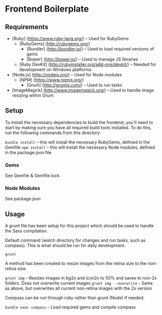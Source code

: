 # Frontend Boilerplate

## Requirements
- [Ruby] (https://www.ruby-lang.org/) – Used for RubyGems
	- [RubyGems] (http://rubygems.org/)
	  - [Bundler] (http://bundler.io/) – Used to load required versions of gems
	  - [Bower] (http://bower.io/) – Used to manage JS libraries
	- [Ruby DevKit] (http://rubyinstaller.org/add-ons/devkit/) – Needed for development on Windows platforms
- [Node.js] (http://nodejs.org/) – Used for Node modules
	- [NPM] (https://www.npmjs.org/)
		- [Grunt] (http://gruntjs.com/) – Used to run tasks
- [ImageMagick] (http://www.imagemagick.org/) – Used to handle image resizing within Grunt

## Setup
To install the necessary dependencies to build the frontend, you'll need to start by making sure you have all required build tools installed. To do this, run the following commands from this directory:

`bundle install` – this will install the necessary RubyGems, defined in the Gemfile
`npm install` – this will install the necessary Node modules, defined in the package.json file

### Gems
See Gemfile & Gemfile.lock

### Node Modules
See package.json

## Usage
A grunt file has been setup for this project which should be used to handle the Sass compilation.

Default command (watch directory for changes and run tasks, such as compass). This is what should be run for daily development.

`grunt`

A method has been created to resize images from the retina size to the non-retina size.

`grunt img` – Resizes images in bg2x and icon2x to 50% and saves to non-2x folders. Does not overwrite current images
`grunt img --overwrite` - Same as above, but overwrites all current non-retina images with the 2x version

Compass can be run through ruby rather than grunt (Node) if needed. 

`bundle exec compass` – Load required gems and compile compass